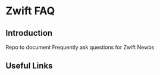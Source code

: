 # Zwift FAQ

## Introduction 
Repo to document Frequently ask questions for Zwift Newbs

## Useful Links


